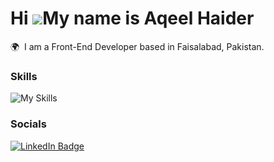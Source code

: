 Hi ![](https://user-images.githubusercontent.com/18350557/176309783-0785949b-9127-417c-8b55-ab5a4333674e.gif)My name is Aqeel Haider
========================================================================================================================================

🌍  I am a Front-End Developer based in Faisalabad, Pakistan.
<br/>

### Skills

![My Skills](https://skillicons.dev/icons?i=html,css,js,react,tailwind)
<br/>

### Socials

<div id="badges">
  <a href="https://www.linkedin.com/in/aqeelhaiderdev/">
    <img src="https://img.shields.io/badge/LinkedIn-blue?style=for-the-badge&logo=linkedin&logoColor=white" alt="LinkedIn Badge"/>
  </a>
</div>

